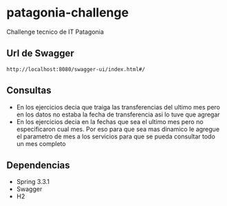 # patagonia-challenge
Challenge tecnico de IT Patagonia

## Url de Swagger
```
http://localhost:8080/swagger-ui/index.html#/
```

## Consultas
* En los ejercicios decia que traiga las transferencias del ultimo mes pero en los datos no estaba la fecha de transferencia asi lo tuve que agregar
* En los ejercicios decia en la fechas que sea el ultimo mes pero no especificaron cual mes. Por eso para que sea mas dinamico le agregue el parametro de mes a los servicios para que se pueda consultar todo un mes completo

## Dependencias
* Spring 3.3.1
* Swagger
* H2